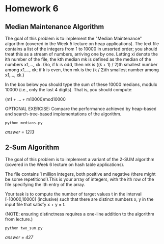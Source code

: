 # Homework 6

## Median Maintenance Algorithm

The goal of this problem is to implement the "Median Maintenance" algorithm
(covered in the Week 5 lecture on heap applications). The text file contains a
list of the integers from 1 to 10000 in unsorted order; you should treat this as
a stream of numbers, arriving one by one. Letting xi denote the ith number of the
file, the kth median mk is defined as the median of the numbers x1,..., xk. (So,
if k is odd, then mk is ((k + 1) / 2)th smallest number among x1,..., xk; if k 
is even, then mk is the (k / 2)th smallest number among x1,..., xk.)

In the box below you should type the sum of these 10000 medians, modulo 10000
(i.e., only the last 4 digits). That is, you should compute:

(m1 + ... + m10000)mod10000

OPTIONAL EXERCISE: Compare the performance achieved by heap-based and
search-tree-based implementations of the algorithm.

`python medians.py`

*answer = 1213*

## 2-Sum Algorithm

The goal of this problem is to implement a variant of the 2-SUM algorithm
(covered in the Week 6 lecture on hash table applications).

The file contains 1 million integers, both positive and negative (there might be
some repetitions!).This is your array of integers, with the ith row of the file
specifying the ith entry of the array.

Your task is to compute the number of target values t in the interval [-10000,10000] (inclusive) such that there are distinct numbers x, y in the input
file that satisfy x + y = t.

(NOTE: ensuring distinctness requires a one-line addition to the algorithm from lecture.)

`python two_sum.py`

*answer = 427*